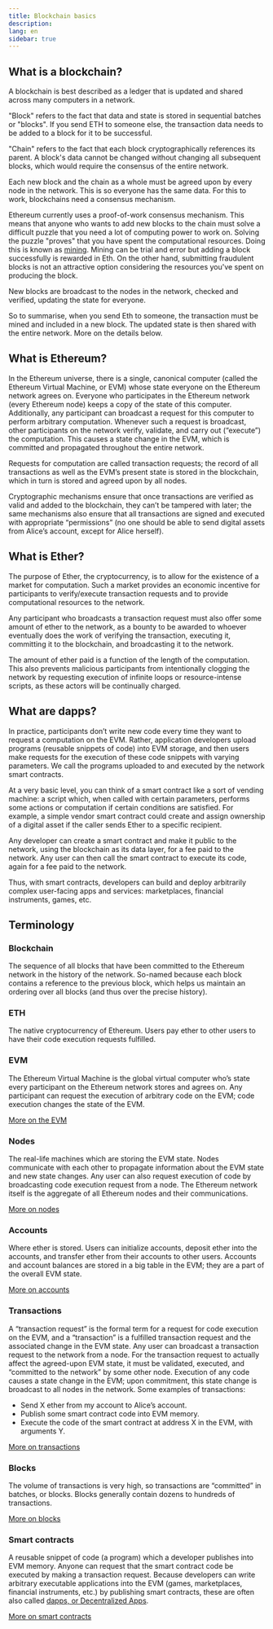```yaml
---
title: Blockchain basics
description:
lang: en
sidebar: true
---
```


## What is a blockchain?

A blockchain is best described as a ledger that is updated and shared across many computers in a network.

"Block" refers to the fact that data and state is stored in sequential batches or "blocks". If you send ETH to someone else, the transaction data needs to be added to a block for it to be successful.

"Chain" refers to the fact that each block cryptographically references its parent. A block's data cannot be changed without changing all subsequent blocks, which would require the consensus of the entire network.

Each new block and the chain as a whole must be agreed upon by every node in the network. This is so everyone has the same data. For this to work, blockchains need a consensus mechanism.

Ethereum currently uses a proof-of-work consensus mechanism. This means that anyone who wants to add new blocks to the chain must solve a difficult puzzle that you need a lot of computing power to work on. Solving the puzzle "proves" that you have spent the computational resources. Doing this is known as [mining](/en/developers/docs/mining/). Mining can be trial and error but adding a block successfully is rewarded in Eth. On the other hand, submitting fraudulent blocks is not an attractive option considering the resources you've spent on producing the block.

New blocks are broadcast to the nodes in the network, checked and verified, updating the state for everyone.

So to summarise, when you send Eth to someone, the transaction must be mined and included in a new block. The updated state is then shared with the entire network. More on the details below.

<!--The content below was provided by Brian Gu)-->

## What is Ethereum?

In the Ethereum universe, there is a single, canonical computer (called the Ethereum Virtual Machine, or EVM) whose state everyone on the Ethereum network agrees on. Everyone who participates in the Ethereum network (every Ethereum node) keeps a copy of the state of this computer. Additionally, any participant can broadcast a request for this computer to perform arbitrary computation. Whenever such a request is broadcast, other participants on the network verify, validate, and carry out (“execute”) the computation. This causes a state change in the EVM, which is committed and propagated throughout the entire network.

Requests for computation are called transaction requests; the record of all transactions as well as the EVM’s present state is stored in the blockchain, which in turn is stored and agreed upon by all nodes.

Cryptographic mechanisms ensure that once transactions are verified as valid and added to the blockchain, they can’t be tampered with later; the same mechanisms also ensure that all transactions are signed and executed with appropriate “permissions” (no one should be able to send digital assets from Alice’s account, except for Alice herself).

## What is Ether?

The purpose of Ether, the cryptocurrency, is to allow for the existence of a market for computation. Such a market provides an economic incentive for participants to verify/execute transaction requests and to provide computational resources to the network.

Any participant who broadcasts a transaction request must also offer some amount of ether to the network, as a bounty to be awarded to whoever eventually does the work of verifying the transaction, executing it, committing it to the blockchain, and broadcasting it to the network.

The amount of ether paid is a function of the length of the computation. This also prevents malicious participants from intentionally clogging the network by requesting execution of infinite loops or resource-intense scripts, as these actors will be continually charged.

## What are dapps?

In practice, participants don’t write new code every time they want to request a computation on the EVM. Rather, application developers upload programs (reusable snippets of code) into EVM storage, and then users make requests for the execution of these code snippets with varying parameters. We call the programs uploaded to and executed by the network smart contracts.

At a very basic level, you can think of a smart contract like a sort of vending machine: a script which, when called with certain parameters, performs some actions or computation if certain conditions are satisfied. For example, a simple vendor smart contract could create and assign ownership of a digital asset if the caller sends Ether to a specific recipient.

Any developer can create a smart contract and make it public to the network, using the blockchain as its data layer, for a fee paid to the network. Any user can then call the smart contract to execute its code, again for a fee paid to the network.

Thus, with smart contracts, developers can build and deploy arbitrarily complex user-facing apps and services: marketplaces, financial instruments, games, etc.

## Terminology

### Blockchain

The sequence of all blocks that have been committed to the Ethereum network in the history of the network. So-named because each block contains a reference to the previous block, which helps us maintain an ordering over all blocks (and thus over the precise history).

### ETH

The native cryptocurrency of Ethereum. Users pay ether to other users to have their code execution requests fulfilled.

### EVM

The Ethereum Virtual Machine is the global virtual computer who’s state every participant on the Ethereum network stores and agrees on. Any participant can request the execution of arbitrary code on the EVM; code execution changes the state of the EVM.

[More on the EVM](/en/developers/docs/evm/)

### Nodes

The real-life machines which are storing the EVM state. Nodes communicate with each other to propagate information about the EVM state and new state changes. Any user can also request execution of code by broadcasting code execution request from a node. The Ethereum network itself is the aggregate of all Ethereum nodes and their communications.

[More on nodes](/en/developers/docs/nodes-and-clients/)

### Accounts

Where ether is stored. Users can initialize accounts, deposit ether into the accounts, and transfer ether from their accounts to other users. Accounts and account balances are stored in a big table in the EVM; they are a part of the overall EVM state.

[More on accounts](/en/developers/docs/account/)

### Transactions

A “transaction request” is the formal term for a request for code execution on the EVM, and a “transaction” is a fulfilled transaction request and the associated change in the EVM state. Any user can broadcast a transaction request to the network from a node. For the transaction request to actually affect the agreed-upon EVM state, it must be validated, executed, and “committed to the network” by some other node. Execution of any code causes a state change in the EVM; upon commitment, this state change is broadcast to all nodes in the network. Some examples of transactions:

- Send X ether from my account to Alice’s account.
- Publish some smart contract code into EVM memory.
- Execute the code of the smart contract at address X in the EVM, with arguments Y.

[More on transactions](/en/developers/docs/transactions/)

### Blocks

The volume of transactions is very high, so transactions are “committed” in batches, or blocks. Blocks generally contain dozens to hundreds of transactions.

[More on blocks](/en/developers/docs/blocks/)

### Smart contracts

A reusable snippet of code (a program) which a developer publishes into EVM memory. Anyone can request that the smart contract code be executed by making a transaction request. Because developers can write arbitrary executable applications into the EVM (games, marketplaces, financial instruments, etc.) by publishing smart contracts, these are often also called [dapps, or Decentralized Apps](/en/developers/docs/dapps/).

[More on smart contracts](/en/developers/docs/smart-contracts/)

